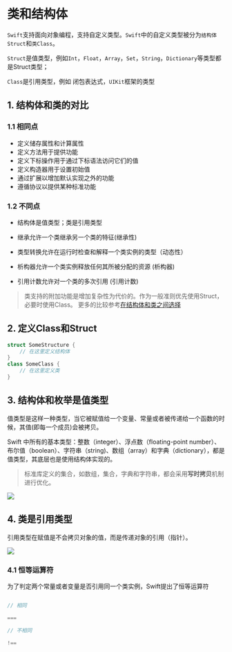# 类和结构体

`Swift`支持面向对象编程，支持自定义类型。`Swift`中的自定义类型被分为`结构体Struct`和`类Class`。

`Struct`是值类型，例如`Int`，`Float`，`Array`，`Set`，`String`，`Dictionary`等类型都是Struct类型；

`Class`是引用类型，例如 闭包表达式，`UIKit`框架的类型



## 1. 结构体和类的对比

### 1.1 相同点

- 定义储存属性和计算属性
- 定义方法用于提供功能
- 定义下标操作用于通过下标语法访问它们的值
- 定义构造器用于设置初始值
- 通过扩展以增加默认实现之外的功能
- 遵循协议以提供某种标准功能

### 1.2 不同点

- 结构体是值类型；类是引用类型

- 继承允许一个类继承另一个类的特征(继承性)

- 类型转换允许在运行时检查和解释一个类实例的类型（动态性）

- 析构器允许一个类实例释放任何其所被分配的资源 (析构器)

- 引用计数允许对一个类的多次引用 (引用计数)



> 类支持的附加功能是增加复杂性为代价的。作为一般准则优先使用Struct，必要时使用Class。 更多的比较参考[在结构体和类之间选择](https://developer.apple.com/documentation/swift/choosing_between_structures_and_classes)


## 2. 定义Class和Struct

```swift
struct SomeStructure {
    // 在这里定义结构体
}
class SomeClass {
    // 在这里定义类
}

```


## 3. 结构体和枚举是值类型

值类型是这样一种类型，当它被赋值给一个变量、常量或者被传递给一个函数的时候，其值(即每一个成员)会被拷贝。

Swift 中所有的基本类型：整数（integer）、浮点数（floating-point number）、布尔值（boolean）、字符串（string)、数组（array）和字典（dictionary），都是值类型，其底层也是使用结构体实现的。


> 标准库定义的集合，如数组，集合，字典和字符串，都会采用**写时拷贝**机制进行优化。



![](https://docs.swift.org/swift-book/_images/sharedStateStruct_2x.png)

## 4. 类是引用类型

引用类型在赋值是不会拷贝对象的值，而是传递对象的引用（指针）。


![](https://docs.swift.org/swift-book/_images/sharedStateClass_2x.png)

### 4.1 恒等运算符

为了判定两个常量或者变量是否引用同一个类实例，Swift提出了恒等运算符

```swift

// 相同

===

// 不相同

!==


```





